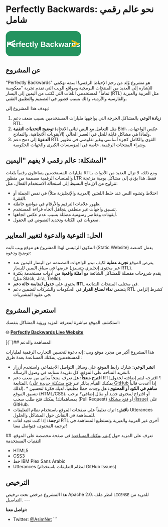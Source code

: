 # Perfectly Backwards: نحو عالم رقمي شامل

![Perfectly Backwards Logo Concept - Placeholder](https://raw.githubusercontent.com/AsimNet/Perfectly-Backwards/refs/heads/main/assets/logo.svg)
## عن المشروع

"Perfectly Backwards" هو مشروع وُلد من رحم الإحباط الرقمي! اسمه تهكمي للإشارة إلى العديد من المنتجات البرمجية ومواقع الويب التي تقدم تجربة "معكوسة تماماً" لمستخدمي اللغات التي تُكتب من اليمين إلى اليسار (RTL) مثل العربية والعبرية والفارسية والأردية، وذلك بسبب قصور في التصميم والتطبيق التقني.

يهدف هذا المشروع إلى:

1.  **زيادة الوعي** بالمشاكل الحرجة التي يواجهها مليارات المستخدمين بسبب ضعف دعم RTL.
2.  **توضيح التحديات التقنية** (مثل التعامل مع النص ثنائي الاتجاه Bidi، عكس الواجهات، الأيقونات الاتجاهية، والنماذج) ولماذا هي مشاكل قابلة للحل في العصر الحالي.
3.  **الدعوة** إلى دمج دعم RTL القوي والكامل كجزء أساسي وغير تفاوضي في تطوير وشراء المنتجات الرقمية، خاصة في المؤسسات الكبرى والجهات الحكومية.

## المشكلة: عالم رقمي لا يفهم "اليمين"

مليارات المستخدمين يتفاعلون رقمياً بلغات RTL، ومع ذلك، لا تزال العديد من الأدوات والمنصات الرقمية مصممة من منظور LTR فقط. هذا يؤدي إلى مشاكل يومية مزعجة تتراوح من الإزعاج البسيط إلى استحالة الاستخدام الفعال، مثل:

* اختلاط وتشوه النص عند خلط اللغتين (العربية والإنجليزية مثلاً) في نفس الجملة أو الفقرة.
* ظهور علامات الترقيم والأرقام في مواضع خاطئة.
* تنسيق واجهات غير منطقي يتجاهل اتجاه قراءة المستخدم.
* أيقونات وعناصر رسومية مضللة بسبب عدم عكس اتجاهها.
* صعوبات في الكتابة وتحديد النصوص في الحقول.

## الحل: التوعية والدعوة لتغيير المعايير

المكون الرئيسي لهذا المشروع هو موقع ويب ثابت (Static Website) يعمل كمنصة توضيح ودعوة:

* يعرض الموقع **تجربة عملية** لكيف تبدو الواجهات المصممة من اليسار لليمين عند عرضها في سياق اليمين لليسار (عبر محتوى إنجليزي بتنسيق RTL).
* يقدم شروحات مفصلة للمشاكل الشائعة مع **أمثلة واقعية** من أدوات مستخدمة بكثرة (مثل Slack, Jira, Trello).
* يحتوي على **جدول لمتابعة حالة دعم RTL** في مختلف المنتجات الشائعة.
* يتضمن **نداء لصناع القرار** في الحكومات والشركات لتضمين دعم RTL كشرط إلزامي في عقود المشتريات.

## استعرض المشروع

استكشف الموقع مباشرة لمعرفة المزيد ورؤية المشاكل بنفسك:

🌐 **[Perfectly Backwards Live Website](https://asimnet.github.io/Perfectly-Backwards/)**


](``)## المساهمة والدعم

هذا المشروع أكبر من مجرد موقع ويب؛ إنه دعوة لتحسين التجارب الرقمية لمليارات المستخدمين. يمكنك المساعدة بعدة طرق:

* **انشر الوعي:** شارك رابط الموقع على وسائل التواصل الاجتماعي واستخدم أزرار التغريد المتاحة على الموقع. كل تغريدة تساعد في وصول الرسالة.
* **اقترح منتجاً:** هل تعرف منتجاً يعاني من ضعف دعم RTL؟ اقترحه ليتم إضافته لجدول المتابعة. (يمكنك القيام بذلك عبر [فتح مشكلة جديدة على GitHub](https://github.com/asimnet/Perfectly-Backwards/issues/new?assignees=&labels=product+suggestion&projects=&template=product-suggestion.md&title=Suggest+Product%3A+Product+Name) إذا أعددت قالباً لذلك). * **ساهم في الكود أو المحتوى:** هل وجدت خطأ مطبعياً، لديك فكرة لتحسين تنسيق الموقع (HTML/CSS)، أو اقتراح لمحتوى جديد أو مثال إضافي؟ نرحب بمساهماتك! يمكنك فتح طلب سحب (Pull Request) أو [فتح مشكلة (Issue)](https://github.com/asimnet/Perfectly-Backwards/issues) على GitHub.
* **ناقش:** اترك تعليقاً على صفحات الموقع باستخدام نظام التعليقات Utterances للمساهمة في النقاش حول المشاكل والحلول.
* **ترجمة:** إذا كنت تجيد لغات RTL أخرى غير العربية والعبرية وتستطيع المساهمة في ترجمة المحتوى، فتواصل معنا!

تعرف على المزيد حول [كيف يمكنك المساعدة](how-to-help.html) في صفحة مخصصة على الموقع. ## التقنيات المستخدمة

* HTML5
* CSS3
* خط IBM Plex Sans Arabic
* Utterances (لنظام التعليقات باستخدام GitHub Issues)

## الترخيص

هذا المشروع مرخص تحت ترخيص Apache 2.0. انظر ملف `LICENSE` للمزيد من التفاصيل. ---

**تواصل معنا:**

* Twitter: [@AsimNet](https://twitter.com/AsimNet) ```